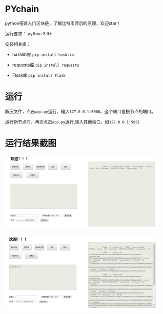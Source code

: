 # PYchain

python搭建入门区块链，了解比特币背后的原理，欢迎star！      

运行要求：    python 3.6+  

安装相关库：       

* hashlib库       `pip install hashlib`    

* requests库      `pip install requests`     

* Flsak库         `pip install Flask`  

# 运行  
  
解压文件，点击`app.py`运行，输入`127.0.0.1:5000`，这个端口是根节点的端口。  
  
运行新节点时，再次点击`app.py`运行,输入其他端口，如`127.0.0.1:5001`  

# 运行结果截图  
  
![初始界面](img/0.png)  
 
![运行界面](img/1.png)   
